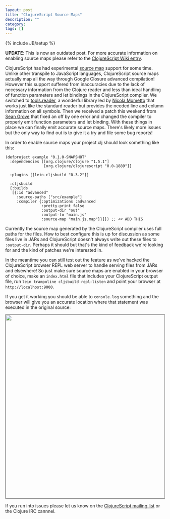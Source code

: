 ```yaml
---
layout: post
title: "ClojureScript Source Maps"
description: ""
category: 
tags: []
---
```

{% include JB/setup %}

**UPDATE**: This is now an outdated post. For more accurate
  information on enabling source maps please refer to the [ClojureScript
  Wiki entry](http://github.com/clojure/clojurescript/wiki/Source-maps).

ClojureScript has had experimental
[source map](http://www.html5rocks.com/en/tutorials/developertools/sourcemaps/)
support for some time. Unlike other transpile to JavaScript languages,
ClojureScript source maps actually map all the way through Google
Closure advanced compilation! However this support suffered from
inaccuracies due to the lack of necessary information from the Clojure
reader and less than ideal handling of function parameters and let
bindings in the ClojureScript compiler. We switched to
[tools.reader](http://github.com/clojure/tools.reader), a wonderful
library led by [Nicola Mometto](http://twitter.com/Bronsa_) that works
just like the standard reader but provides the needed line and column
information on all symbols. Then we received a patch this weekend from
[Sean Grove](http://twitter.com/sgrove) that fixed an off by one error
and changed the compiler to properly emit function parameters and let
binding. With these things in place we can finally emit accurate
source maps. There's likely more issues but the only way to find out
is to give it a try and file some bug reports!

In order to enable source maps your project.clj should look something
like this:

```
(defproject example "0.1.0-SNAPSHOT"
  :dependencies [[org.clojure/clojure "1.5.1"]
                 [org.clojure/clojurescript "0.0-1889"]]

  :plugins [[lein-cljsbuild "0.3.2"]]

  :cljsbuild
  {:builds
   [{:id "advanced"
     :source-paths ["src/example"]
     :compiler {:optimizations :advanced
                :pretty-print false
                :output-dir "out"
                :output-to "main.js"
                :source-map "main.js.map"}}]}) ;; << ADD THIS
```

Currently the source map generated by the ClojureScript compiler uses
full paths for the files. How to best configure this is up for
discussion as some files live in JARs and ClojureScript doesn't always
write out these files to `:output-dir`. Perhaps it should but that's
the kind of feedback we're looking for and the kind of patches we're
interested in.

In the meantime you can still test out the feature as we've hacked the
ClojureScript browser REPL web server to handle serving files from
JARs and elsewhere! So just make sure source maps are enabled in your
browser of choice, make an `index.html` file that includes your
ClojureScript output file, run `lein trampoline cljsbuild repl-listen`
and point your browser at `http://localhost:9000`.

If you get it working you should be able to `console.log` something
and the browser will give you an accurate location where that
statement was executed in the original source:

<image width="580" style="border: 1px solid #666" src="/assets/images/sourcemap.png"/>

If you run into issues please let us know on the
[ClojureScript mailing list](http://groups.google.com/forum/#!forum/clojurescript)
or the Clojure IRC cannnel.
